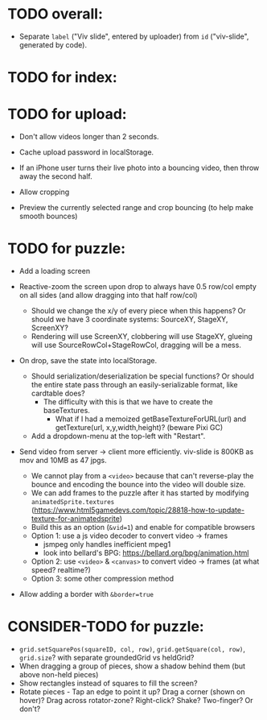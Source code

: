 # TODO overall:

- Separate `label` ("Viv slide", entered by uploader) from `id` ("viv-slide", generated by code).


# TODO for index:



# TODO for upload:

- Don't allow videos longer than 2 seconds.

- Cache upload password in localStorage.

- If an iPhone user turns their live photo into a bouncing video, then throw away the second half.

- Allow cropping

- Preview the currently selected range and crop bouncing (to help make smooth bounces)


# TODO for puzzle:

- Add a loading screen

- Reactive-zoom the screen upon drop to always have 0.5 row/col empty on all sides (and allow dragging into that half row/col)
  - Should we change the x/y of every piece when this happens?  Or should we have 3 coordinate systems: SourceXY, StageXY, ScreenXY?
  - Rendering will use ScreenXY, clobbering will use StageXY, glueing will use SourceRowCol+StageRowCol, dragging will be a mess.

- On drop, save the state into localStorage.
  - Should serialization/deserialization be special functions?  Or should the entire state pass through an easily-serializable format, like cardtable does?
     - The difficulty with this is that we have to create the baseTextures.
         - What if I had a memoized getBaseTextureForURL(url) and getTexture(url, x,y,width,height)? (beware Pixi GC)
  - Add a dropdown-menu at the top-left with "Restart".

- Send video from server -> client more efficiently.  viv-slide is 800KB as mov and 10MB as 47 jpgs.
  - We cannot play from a `<video>` because that can't reverse-play the bounce and encoding the bounce into the video will double size.
  - We can add frames to the puzzle after it has started by modifying `animatedSprite.textures` (https://www.html5gamedevs.com/topic/28818-how-to-update-texture-for-animatedsprite)
  - Build this as an option (`&vid=1`) and enable for compatible browsers
  - Option 1: use a js video decoder to convert video -> frames
    - jsmpeg only handles inefficient mpeg1
    - look into bellard's BPG: https://bellard.org/bpg/animation.html
  - Option 2: use `<video>` & `<canvas>` to convert video -> frames (at what speed? realtime?)
  - Option 3: some other compression method

- Allow adding a border with `&border=true`


# CONSIDER-TODO for puzzle:

- `grid.setSquarePos(squareID, col, row)`, `grid.getSquare(col, row)`, `grid.size`? with separate groundedGrid vs heldGrid?
- When dragging a group of pieces, show a shadow behind them (but above non-held pieces)
- Show rectangles instead of squares to fill the screen?
- Rotate pieces - Tap an edge to point it up? Drag a corner (shown on hover)? Drag across rotator-zone? Right-click? Shake? Two-finger? Or don't?
